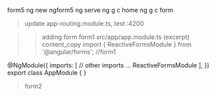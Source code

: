 form5
ng new ngform5
ng serve
ng g c home
ng g c form
>update app-routing.module.ts, test :4200

>>adding form
>form1
src/app/app.module.ts (excerpt)
content_copy
import { ReactiveFormsModule } from '@angular/forms'; //form1

@NgModule({
  imports: [
    // other imports ...
    ReactiveFormsModule
  ],
})
export class AppModule { }

>form2